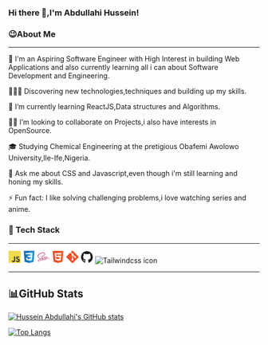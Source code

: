 ### Hi there 👋,I'm Abdullahi Hussein!

### 😉About Me

---
👨   I'm an Aspiring Software Engineer with High Interest in building Web Applications and also currently learning all i can about Software Development and Engineering.

👨🏻‍💻   Discovering new  technologies,techniques and building up my skills.


🌱   I’m currently learning ReactJS,Data structures and Algorithms.


👯‍♂️   I’m looking to collaborate on Projects,i also have interests in OpenSource.


🎓   Studying Chemical Engineering at the pretigious Obafemi Awolowo University,Ile-Ife,Nigeria.


💬   Ask me about CSS and  Javascript,even though i'm still learning and honing my skills.


⚡   Fun fact:  I like solving challenging problems,i love watching series and anime.



###  🧰 Tech Stack

---

<img src="https://github.com/devicons/devicon/blob/master/icons/javascript/javascript-original.svg" alt="Javascript icon" width="25" height="25"/> <img src="https://github.com/devicons/devicon/blob/master/icons/css3/css3-original.svg" alt="CSS3 icon" width="25" height="25"/> <img src="https://github.com/devicons/devicon/blob/master/icons/sass/sass-original.svg" alt="Sass icon" width="25" height="25"/> <img src="https://github.com/devicons/devicon/blob/master/icons/html5/html5-original.svg" alt="HTML5 ICON"  width="25" height="25"/>
<img src="https://github.com/devicons/devicon/blob/master/icons/git/git-original.svg"  alt="GIT icon" width="25" height="25"/> <img src="https://github.com/devicons/devicon/blob/master/icons/github/github-original.svg" alt="Github icon" width="25" height="25"/>  <img src="https://cdn.worldvectorlogo.com/logos/tailwindcss.svg" alt="Tailwindcss icon" width="50" height="25"/>

---

## 📊GitHub Stats

[![Hussein Abdullahi's GitHub stats](https://github-readme-stats.vercel.app/api?username=Hussein-miracle&show_icons=true&layout=compact)](https://github.com/anuraghazra/github-readme-stats)

[![Top Langs](https://github-readme-stats.vercel.app/api/top-langs/?username=Hussein-miracle&show_icons=true&layout=compact&height=80)
](https://github.com/anuraghazra/github-readme-stats)








